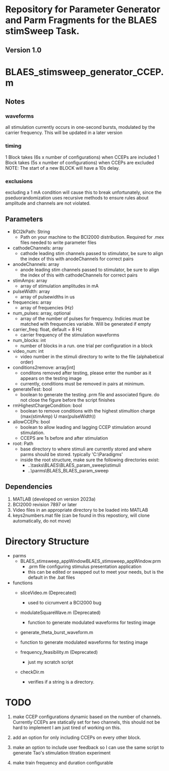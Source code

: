 # Repository for Parameter Generator and Parm Fragments for the BLAES stimSweep Task.
Version 1.0
------------
# BLAES_stimsweep_generator_CCEP.m
## Notes
### waveforms
  all stimulation currently occurs in one-second bursts, modulated by the carrier frequency. This will be updated in a later version
### timing
  1 Block takes (6s x number of configurations) when CCEPs are included
  1 Block takes (5s x number of configurations) when CCEPs are excluded
  NOTE: The start of a new BLOCK will have a 10s delay.

### exclusions
  excluding a 1 mA condition will cause this to break unfortunately,
  since the pseduorandomization uses recursive methods to ensure rules
  about amplitude and channels are not violated. 
## Parameters
- BCI2kPath: String
  - Path on your machine to the BCI2000 distribution. Required for .mex files needed to write parameter files
- cathodeChannels: array
  - cathode leading stim channels passed to stimulator, be sure to align the index of this with anodeChannels for correct pairs
- anodeChannels: array
  - anode leading stim channels passed to stimulator, be sure to align the index of this with cathodeChannels for correct pairs 
- stimAmps: array
  -  array of stimulation amplitudes in mA 
- pulseWidth: array
  - array of pulsewidths in us 
- frequencies: array
  - array of frequencies (Hz)
- num_pulses: array, optional
  - array of the number of pulses for frequency. Indicies must be matched with frequencies variable. Will be generated if empty
- carrier_freq: float, default = 8 Hz
  - carrier frequency of the stimulation waveforms
- num_blocks: int
  - number of blocks in a run. one trial per configuration in a block
- video_num: int
  - video number in the stimuli directory to write to the file (alphabetical order)
- conditions2remove: array[int]
  - conditons removed after testing, please enter the number as it appears on the testing image
  - currently, conditions must be removed in pairs at minimum.
- generateTest: bool
  - boolean to generate the testing .prm file and associated figure. do not close the figure before the script finishes
- rmHighestChargeCondition: bool
  - boolean to remove conditions with the highest stimultion charge (max(stimAmp) U max(pulseWidth))
- allowCCEPs: bool
  - boolean to allow leading and lagging CCEP stimulation around stimulation.
  - CCEPS are 1s before and after stimulation
- root: Path
  - base directory to where stimuli are currently stored and where parms should be stored. typically 'C:\Paradigms'
  - inside the root structure, make sure the following directories exist:
    - ..\tasks\BLAES\BLAES_param_sweep\stimuli
    - ..\parms\BLAES\_BLAES_param_sweep



 ## Dependencies
 1. MATLAB (developed on version 2023a)
 2. BCI2000 revision 7897 or later
 3. Video files in an appropriate directory to be loaded into MATLAB
 4. keys2numbers.mat file (can be found in this repostiory, will clone automatically, do not move)
 

# Directory Structure
- parms
  - BLAES_stimsweep_appWindowBLAES_stimsweep_appWindow.prm
    - .prm file configuring stimulus presentation application
    - this can be edited or swapped out to meet your needs, but is the default in the .bat files     
- functions
  - sliceVideo.m (Deprecated)
    - used to cicrumvent a BCI2000 bug
   
  - modulateSquareWave.m (Deprecated)
    - function to generate modulated waveforms for testing image
   
  -  generate_theta_burst_waveform.m
    -  function to generate modulated waveforms for testing image
 
  - frequency_feasibility.m (Deprecated)
    - just my scratch script
 
  - checkDir.m
    - verifies if a string is a directory.
 
# TODO
1. make CCEP configurations dynamic based on the number of channels.
  Currently CCEPs are statically set for two channels, this should not be
  hard to implement I am just tired of working on this.

2. add an option for only including CCEPs
on every other block. 

3. make an option to include user feedback so I can use the same script to
  generate Tao's stimulation titration experiment

4. make train frequency and duration configurable
